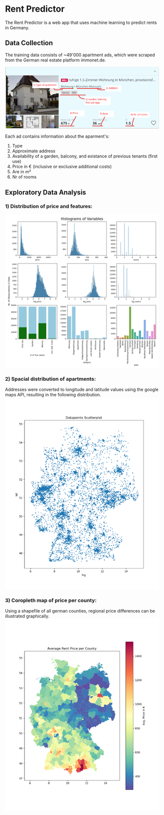 # Rent Predictor

The Rent Predictor is a web app that uses machine learning to predict rents in Germany.

## Data Collection
The training data consists of ~49'000 apartment ads, which were scraped from the German real estate platform immonet.de.

<img src="plots/immonet_anzeige_annotated.png" width="700"/>

Each ad contains information about the aparment's:

1) Type
2) Approximate address
3) Availability of a garden, balcony, and existance of previous tenants (first use)
4) Price in € (inclusive or exclusive additional costs)
5) Are in m²
6) Nr of rooms

## Exploratory Data Analysis
### 1) Distribution of price and features:

<img src="plots/data_histograms.png" width="600" />

### 2) Spacial distribution of apartments:

Addresses were converted to longitude and latitude values using the google maps API, resulting in the following distribution.
<img src="plots/data_points.png" width="550"/>

### 3) Coropleth map of price per county:
Using a shapefile of all german counties, regional price differences can be illustrated graphically.
<img src="plots/prices_per_county.png" width="550"/>

